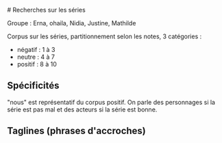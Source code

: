 # Recherches sur les séries

Groupe : Erna, ohaila, Nidia, Justine, Mathilde

Corpus sur les séries, partitionnement selon les notes, 3 catégories :
- négatif : 1 à 3
- neutre : 4 à 7
- positif : 8 à 10

## Spécificités

"nous" est représentatif du corpus positif.
On parle des personnages si la série est pas mal et des acteurs si la série est bonne.


## Taglines (phrases d'accroches)

